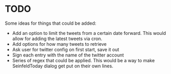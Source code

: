 # TODO

Some ideas for things that could be added:

- Add an option to limit the tweets from a certain date forward.
  This would allow for adding the latest tweets via cron.
- Add options for how many tweets to retrieve
- Ask user for twitter config on first start, save it out
- Sign each entry with the name of the twitter account
- Series of regex that could be applied.
  This would be a way to make SeinfeldToday dialog get put on their own lines.
